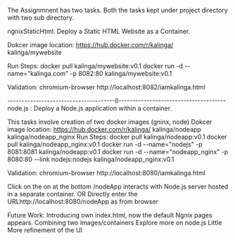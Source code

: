 The Assignmnent has two tasks. Both the tasks kept under project directory with two sub directory. 

ngnixStaticHtml: Deploy a Static HTML Website as a Container.

Dokcer image location: https://hub.docker.com/r/kalinga/
kalinga/mywebsite

Run Steps:
docker pull kalinga/mywebsite:v0.1
docker run -d --name="kalinga.com" -p 8082:80  kalinga/mywebsite:v0.1

Validation:
chromium-browser http://localhost:8082/iamkalinga.html

--------------------------------------II--------------------------------------
node.js : Deploy a Node.js application within a container.

This tasks involve creation of two docker images (gninx, node)
Dokcer image location: https://hub.docker.com/r/kalinga/
kalinga/nodeapp
kalinga/nodeapp_nginx
Run Steps:
docker pull kalinga/nodeapp:v0.1
docker pull kalinga/nodeapp_nginx:v0.1
docker run -d --name="nodejs" -p 8081:8081 kalinga/nodeapp:v0.1
docker run -d --name="nodeapp_nginx" -p 8080:80 --link nodejs:nodejs kalinga/nodeapp_nginx:v0.1

Validation:
chromium-browser http://localhost:8080/iamkalinga.html

Click on the on at the bottom /nodeApp interacts with Node.js server hosted in a separate container.
OR Directly enter the URLhttp://localhost:8080/nodeApp as from browser

Future Work:
Introducing own index.html, now the default Ngnix pages appears.
Combining two images/containers
Explore more on node.js
Little More refinement of the UI